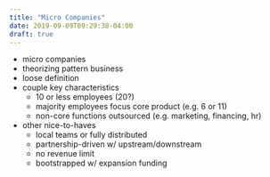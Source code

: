 ```yaml
---
title: "Micro Companies"
date: 2019-09-09T09:29:38-04:00
draft: true
---
```


- micro companies
- theorizing pattern business
- loose definition
- couple key characteristics
  - 10 or less employees (20?)
  - majority employees focus core product (e.g. 6 or 11)
  - non-core functions outsourced (e.g. marketing, financing, hr)
- other nice-to-haves
  - local teams or fully distributed
  - partnership-driven w/ upstream/downstream
  - no revenue limit
  - bootstrapped w/ expansion funding
